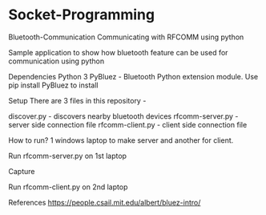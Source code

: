 # Socket-Programming
Bluetooth-Communication
Communicating with RFCOMM using python

Sample application to show how bluetooth feature can be used for communication using python

Dependencies
Python 3
PyBluez - Bluetooth Python extension module. 
Use pip install PyBluez to install


Setup
There are 3 files in this repository -

discover.py - discovers nearby bluetooth devices
rfcomm-server.py - server side connection file
rfcomm-client.py - client side connection file


How to run?
1 windows laptop to make server and another for client.

Run rfcomm-server.py on 1st laptop

Capture

Run rfcomm-client.py on 2nd laptop

References
https://people.csail.mit.edu/albert/bluez-intro/
